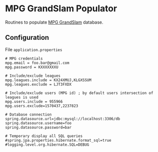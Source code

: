 # MPG GrandSlam Populator

Routines to populate [MPG GrandSlam](https://github.com/mansuydejean/mpggrandslam) database.

## Configuration

File `application.properties`

```
# MPG credentials
mpg.email = foo.bar@gmail.com
mpg.password = KXXXXXXXU

# Include/exclude leagues
mpg.leagues.include = KX24XMUJ,KLGXSSUM
mpg.leagues.exclude = LJT3FXDX

# Include/exclude users (MPG id) ; by default users intersection of leagues is used
mpg.users.include = 955966
mpg.users.exclude=1570437,2237823

# Database connection
spring.datasource.url=jdbc:mysql://localhost:3306/db
spring.datasource.username=foo
spring.datasource.password=bar

# Temporary display all SQL queries
#spring.jpa.properties.hibernate.format_sql=true
#logging.level.org.hibernate.SQL=DEBUG

```